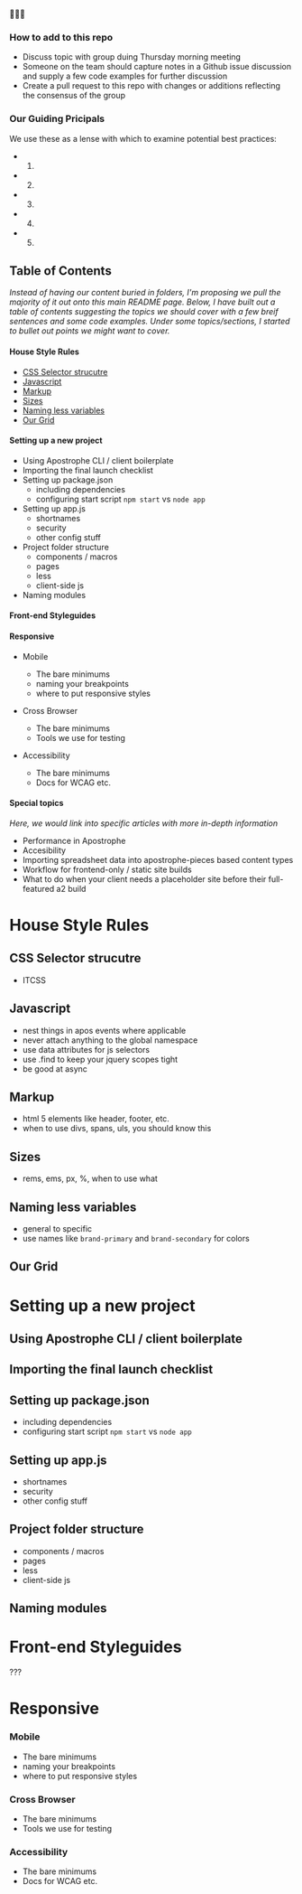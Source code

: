 :pray::pray::pray:

### How to add to this repo

* Discuss topic with group duing Thursday morning meeting
* Someone on the team should capture notes in a Github issue discussion and supply a few code examples for further discussion
* Create a pull request to this repo with changes or additions reflecting the consensus of the group

### Our Guiding Pricipals

We use these as a lense with which to examine potential best practices:

* 1.
* 2.
* 3.
* 4.
* 5.

## Table of Contents

_Instead of having our content buried in folders, I'm proposing we pull the majority of it out onto this main README page. Below, I have built out a table of contents suggesting the topics we should cover with a few breif sentences and some code examples. Under some topics/sections, I started to bullet out points we might want to cover._

#### House Style Rules 
* [CSS Selector strucutre](#house-css)
* [Javascript](#house-javascript)
* [Markup](#house-markup)
* [Sizes](#house-sizes)
* [Naming less variables](#house-naming)
* [Our Grid](#house-grid)

#### Setting up a new project
* Using Apostrophe CLI / client boilerplate
* Importing the final launch checklist
* Setting up package.json
  * including dependencies
  * configuring start script `npm start` vs `node app`
* Setting up app.js
  * shortnames
  * security
  * other config stuff
* Project folder structure
  * components / macros
  * pages
  * less
  * client-side js
* Naming modules

#### Front-end Styleguides

#### Responsive 
* Mobile
  * The bare minimums
  * naming your breakpoints
  * where to put responsive styles

* Cross Browser 
  * The bare minimums
  * Tools we use for testing

* Accessibility
  * The bare minimums
  * Docs for WCAG etc.

#### Special topics
_Here, we would link into specific articles with more in-depth information_

* Performance in Apostrophe
* Accesibility
* Importing spreadsheet data into apostrophe-pieces based content types
* Workflow for frontend-only / static site builds 
* What to do when your client needs a placeholder site before their full-featured a2 build

# House Style Rules 
## <a name="house-css">CSS Selector strucutre</a>
  * ITCSS
  
## <a name="house-javascript">Javascript</a>
  * nest things in apos events where applicable
  * never attach anything to the global namespace
  * use data attributes for js selectors
  * use .find to keep your jquery scopes tight
  * be good at async
  
## <a name="house-markup">Markup</a>
  * html 5 elements like header, footer, etc.
  * when to use divs, spans, uls, you should know this
  
## <a name="house-sizes">Sizes</a>
  * rems, ems, px, %, when to use what
  
## <a name="house-naming">Naming less variables</a>
  * general to specific
  * use names like `brand-primary` and `brand-secondary` for colors
  
## <a name="house-grid">Our Grid</a>

# Setting up a new project

## Using Apostrophe CLI / client boilerplate

## Importing the final launch checklist
## Setting up package.json
  * including dependencies
  * configuring start script `npm start` vs `node app`
  
## Setting up app.js
  * shortnames
  * security
  * other config stuff
  
## Project folder structure
  * components / macros
  * pages
  * less
  * client-side js
  
## Naming modules

# Front-end Styleguides
???

# Responsive 
### Mobile
  * The bare minimums
  * naming your breakpoints
  * where to put responsive styles

### Cross Browser 
  * The bare minimums
  * Tools we use for testing

### Accessibility
  * The bare minimums
  * Docs for WCAG etc.
